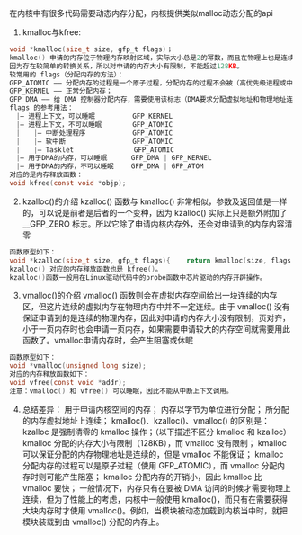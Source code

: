 在内核中有很多代码需要动态内存分配，内核提供类似malloc动态分配的api
1. kmalloc与kfree:
```c
void *kmalloc(size_t size, gfp_t flags)；
kmalloc() 申请的内存位于物理内存映射区域，实际大小总是2的幂数，而且在物理上也是连续的，它们与真实的物理地址只有一个固定的偏移，
因为存在较简单的转换关系，所以对申请的内存大小有限制，不能超过128KB。
较常用的 flags（分配内存的方法）：
GFP_ATOMIC —— 分配内存的过程是一个原子过程，分配内存的过程不会被（高优先级进程或中断）打断；
GFP_KERNEL —— 正常分配内存；
GFP_DMA —— 给 DMA 控制器分配内存，需要使用该标志（DMA要求分配虚拟地址和物理地址连续）。
flags 的参考用法：
　|– 进程上下文，可以睡眠　　　　　 GFP_KERNEL
　|– 进程上下文，不可以睡眠　　　　 GFP_ATOMIC
　|　　|– 中断处理程序　　　　　　　GFP_ATOMIC
　|　　|– 软中断　　　　　　　　　　GFP_ATOMIC
　|　　|– Tasklet　　　　　　　　　GFP_ATOMIC
　|– 用于DMA的内存，可以睡眠　　　 GFP_DMA | GFP_KERNEL
　|– 用于DMA的内存，不可以睡眠　　 GFP_DMA | GFP_ATOM
对应的是内存释放函数：
void kfree(const void *objp);
```

2. kzalloc()的介绍
kzalloc() 函数与 kmalloc() 非常相似，参数及返回值是一样的，可以说是前者是后者的一个变种，因为 kzalloc() 实际上只是额外附加了 __GFP_ZERO 标志。所以它除了申请内核内存外，还会对申请到的内存内容清零
```c
函数原型如下：
void *kzalloc(size_t size, gfp_t flags){    return kmalloc(size, flags | __GFP_ZERO);}
kzalloc() 对应的内存释放函数也是 kfree()。
kzalloc()函数一般用在Linux驱动代码中的probe函数中芯片驱动的内存开辟操作。

```

3. vmalloc()的介绍
vmalloc() 函数则会在虚拟内存空间给出一块连续的内存区，但这片连续的虚拟内存在物理内存中并不一定连续。由于 vmalloc() 没有保证申请到的是连续的物理内存，因此对申请的内存大小没有限制，页对齐，小于一页内存时也会申请一页内存，如果需要申请较大的内存空间就需要用此函数了。vmalloc申请内存时，会产生阻塞或休眠

```c
函数原型如下：
void *vmalloc(unsigned long size);
对应的内存释放函数如下：
void vfree(const void *addr);
注意：vmalloc() 和 vfree() 可以睡眠，因此不能从中断上下文调用。
```

4. 总结差异：
用于申请内核空间的内存；
内存以字节为单位进行分配；
所分配的内存虚拟地址上连续；
kmalloc()、kzalloc()、vmalloc() 的区别是：
kzalloc 是强制清零的 kmalloc 操作；（以下描述不区分 kmalloc 和 kzalloc）
kmalloc 分配的内存大小有限制（128KB），而 vmalloc 没有限制；
kmalloc 可以保证分配的内存物理地址是连续的，但是 vmalloc 不能保证；
kmalloc 分配内存的过程可以是原子过程（使用 GFP_ATOMIC），而 vmalloc 分配内存时则可能产生阻塞；
kmalloc 分配内存的开销小，因此 kmalloc 比 vmalloc 要快；
一般情况下，内存只有在要被 DMA 访问的时候才需要物理上连续，但为了性能上的考虑，内核中一般使用 kmalloc()，而只有在需要获得大块内存时才使用 vmalloc()。例如，当模块被动态加载到内核当中时，就把模块装载到由 vmalloc() 分配的内存上。